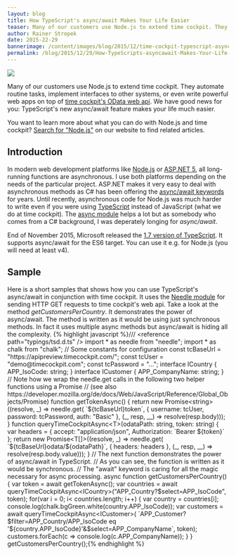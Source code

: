 ```yaml
---
layout: blog
title: How TypeScript's async/await Makes Your Life Easier
teaser: Many of our customers use Node.js to extend time cockpit. They automate routine tasks, implement interfaces to other systems, or even write powerful web apps on top of time cockpit's OData web api. We have good news for you: TypeScript's new async/await feature makes your life much easier.
author: Rainer Stropek
date: 2015-22-29
bannerimage: /content/images/blog/2015/12/time-cockpit-typescript-async-await.png
permalink: /blog/2015/12/29/How-TypeScripts-asyncawait-Makes-Your-Life-Easier
---
```


<p xmlns="http://www.w3.org/1999/xhtml">
  <img src="{{site.baseurl}}/content/images/blog/2015/12/time-cockpit-typescript-async-await-large.png" />
</p><p xmlns="http://www.w3.org/1999/xhtml">Many of our customers use Node.js to extend time cockpit. They automate routine tasks, implement interfaces to other systems, or even write powerful web apps on top of <a href="https://help.timecockpit.com/?topic=html/5d6e34c5-3b08-4fa4-baa0-45eb707b6b78.htm" target="_blank">time cockpit's OData web api</a>. We have good news for you: TypeScript's new async/await feature makes your life much easier.
		</p><p class="showcase" xmlns="http://www.w3.org/1999/xhtml">You want to learn more about what you can do with Node.js and time cockpit? <a href="~/help-support/Search?q=node.js" target="_blank">Search for "Node.js"</a> on our website to find related articles.
		</p><h2 xmlns="http://www.w3.org/1999/xhtml">Introduction
		</h2><p xmlns="http://www.w3.org/1999/xhtml">In modern web development platforms like <a href="https://nodejs.org/en/" target="_blank" rel="nofollow">Node.js</a> or <a href="https://docs.asp.net/en/latest/" target="_blank">ASP.NET 5</a>, all long-running functions are asynchronous. I use both platforms depending on the needs of the particular project. ASP.NET makes it very easy to deal with asynchronous methods as C# has been offering the <a href="https://msdn.microsoft.com/en-us/library/hh191443.aspx" target="_blank">async/await keywords</a> for years. Until recently, asynchronous code for Node.js was much harder to write even if you were using <a href="http://www.typescriptlang.org/" target="_blank">TypeScript</a> instead of JavaScript (what we do at time cockpit). The <a href="https://www.npmjs.com/package/async" target="_blank">async module</a> helps a lot but as somebody who comes from a C# background, I was deperately longing for <em>async/await</em>.
		</p><p xmlns="http://www.w3.org/1999/xhtml">End of November 2015, Microsoft released the <a href="http://blogs.msdn.com/b/typescript/archive/2015/11/30/announcing-typescript-1-7.aspx" target="_blank">1.7 version of TypeScript</a>. It supports async/await for the ES6 target. You can use it e.g. for Node.js (you will need at least v4).
		</p><h2 xmlns="http://www.w3.org/1999/xhtml">Sample
		</h2><p xmlns="http://www.w3.org/1999/xhtml">Here is a short samples that shows how you can use TypeScript's async/await in conjunction with time cockpit. It uses the 
			<a href="https://www.npmjs.com/package/needle" target="_blank">Needle module</a> for sending HTTP GET requests to time cockpit's web api. Take a look at the method 
			<em>getCustomersPerCountry</em>. It demonstrates the power of async/await. The method is written as it would be using just synchronous methods. In fact it uses multiple async methods but async/await is hiding all the complexity.
			{% highlight javascript %}/// &lt;reference path=&quot;typings/tsd.d.ts&quot; /&gt;&#xD;&#xA;import * as needle from &quot;needle&quot;;&#xD;&#xA;import * as chalk from &quot;chalk&quot;;&#xD;&#xA;&#xD;&#xA;// Some constants for configuration&#xD;&#xA;const tcBaseUrl = &quot;https://apipreview.timecockpit.com/&quot;;&#xD;&#xA;const tcUser = &quot;demo@timecockpit.com&quot;;&#xD;&#xA;const tcPassword = &quot;...&quot;;&#xD;&#xA;&#xD;&#xA;interface ICountry { APP_IsoCode: string; }&#xD;&#xA;interface ICustomer { APP_CompanyName: string; }&#xD;&#xA;&#xD;&#xA;// Note how we wrap the needle.get calls in the following two helper functions using a Promise&#xD;&#xA;// (see also https://developer.mozilla.org/de/docs/Web/JavaScript/Reference/Global_Objects/Promise)&#xD;&#xA;&#xD;&#xA;function getTokenAsync() {&#xD;&#xA;&#x9;return new Promise&lt;string&gt;((resolve, _) =&gt;&#xD;&#xA;&#x9;&#x9;needle.get(&#xD;&#xA;&#x9;&#x9;&#x9;`${tcBaseUrl}token`,&#xD;&#xA;&#x9;&#x9;&#x9;{ username: tcUser, password: tcPassword, auth: &quot;Basic&quot; },&#xD;&#xA;&#x9;&#x9;&#x9;(_, resp, __) =&gt; resolve(resp.body)));&#xD;&#xA;}&#xD;&#xA;&#xD;&#xA;function queryTimeCockpitAsync&lt;T&gt;(odataPath: string, token: string) {&#xD;&#xA;&#x9;var headers = { accept: &quot;application/json&quot;, Authorization: `Bearer ${token}` };&#xD;&#xA;&#x9;return new Promise&lt;T[]&gt;((resolve, _) =&gt;&#xD;&#xA;&#x9;&#x9;needle.get(&#xD;&#xA;&#x9;&#x9;&#x9;`${tcBaseUrl}odata/${odataPath}`, &#xD;&#xA;&#x9;&#x9;&#x9;{ headers: headers },&#xD;&#xA;&#x9;&#x9;&#x9;(_, resp, __) =&gt; resolve(resp.body.value)));&#xD;&#xA;}&#xD;&#xA;&#xD;&#xA;// The next function demonstrates the power of async/await in TypeScript.&#xD;&#xA;// As you can see, the function is written as it would be synchronous.&#xD;&#xA;// The &quot;await&quot; keyword is caring for all the magic necessary for async processing.&#xD;&#xA;&#xD;&#xA;async function getCustomersPerCountry() {&#xD;&#xA;&#x9;var token = await getTokenAsync();&#xD;&#xA;&#x9;var countries = await queryTimeCockpitAsync&lt;ICountry&gt;(&quot;APP_Country?$select=APP_IsoCode&quot;, token);&#xD;&#xA;&#x9;for(var i = 0; i&lt; countries.length; i++) {&#xD;&#xA;&#x9;&#x9;var country = countries[i];&#xD;&#xA;&#x9;&#x9;console.log(chalk.bgGreen.white(country.APP_IsoCode));&#xD;&#xA;&#x9;&#x9;var customers = await queryTimeCockpitAsync&lt;ICustomer&gt;(&#xD;&#xA;&#x9;&#x9;&#x9;`APP_Customer?$filter=APP_Country/APP_IsoCode eq '${country.APP_IsoCode}'&amp;$select=APP_CompanyName`,&#xD;&#xA;&#x9;&#x9;&#x9;token);&#xD;&#xA;&#x9;&#x9;customers.forEach(c =&gt; console.log(c.APP_CompanyName));&#xD;&#xA;&#x9;}&#xD;&#xA;}&#xD;&#xA;&#xD;&#xA;getCustomersPerCountry();{% endhighlight %}</p>